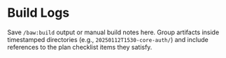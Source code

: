 # Build Logs

Save `/baw:build` output or manual build notes here. Group artifacts inside timestamped directories (e.g., `20250112T1530-core-auth/`) and include references to the plan checklist items they satisfy.

